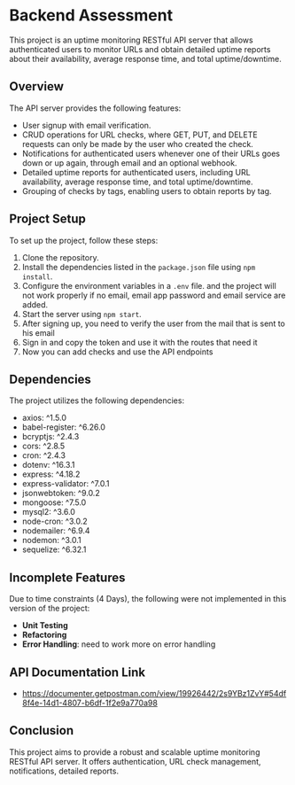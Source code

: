# Backend Assessment

This project is an uptime monitoring RESTful API server that allows authenticated users to monitor URLs and obtain detailed uptime reports about their availability, average response time, and total uptime/downtime.

## Overview

The API server provides the following features:

- User signup with email verification.
- CRUD operations for URL checks, where GET, PUT, and DELETE requests can only be made by the user who created the check.
- Notifications for authenticated users whenever one of their URLs goes down or up again, through email and an optional webhook.
- Detailed uptime reports for authenticated users, including URL availability, average response time, and total uptime/downtime.
- Grouping of checks by tags, enabling users to obtain reports by tag.

## Project Setup

To set up the project, follow these steps:

1. Clone the repository.
2. Install the dependencies listed in the `package.json` file using `npm install`.
3. Configure the environment variables in a `.env` file. and the project will not work properly if no email, email app password and email service are added.
4. Start the server using `npm start`.
5. After signing up, you need to verify the user from the mail that is sent to his email
6. Sign in and copy the token and use it with the routes that need it
7. Now you can add checks and use the API endpoints

## Dependencies

The project utilizes the following dependencies:

- axios: ^1.5.0
- babel-register: ^6.26.0
- bcryptjs: ^2.4.3
- cors: ^2.8.5
- cron: ^2.4.3
- dotenv: ^16.3.1
- express: ^4.18.2
- express-validator: ^7.0.1
- jsonwebtoken: ^9.0.2
- mongoose: ^7.5.0
- mysql2: ^3.6.0
- node-cron: ^3.0.2
- nodemailer: ^6.9.4
- nodemon: ^3.0.1
- sequelize: ^6.32.1

## Incomplete Features

Due to time constraints (4 Days), the following were not implemented in this version of the project:

- **Unit Testing**
- **Refactoring**
- **Error Handling**: need to work more on error handling


## API Documentation Link

- https://documenter.getpostman.com/view/19926442/2s9YBz1ZvY#54df8f4e-14d1-4807-b6df-1f2e9a770a98

## Conclusion

This project aims to provide a robust and scalable uptime monitoring RESTful API server. It offers authentication, URL check management, notifications, detailed reports.